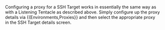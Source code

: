 Configuring a proxy for a SSH Target works in essentially the same way as with a Listening Tentacle as described above. Simply configure up the proxy details via {{Environments,Proxies}} and then select the appropriate proxy in the SSH Target details screen.